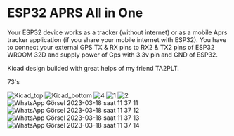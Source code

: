 # ESP32 APRS All in One
Your ESP32 device works as a tracker (without internet) or as a mobile Aprs tracker application (if you share your mobile internet with ESP32).
You have to connect your external GPS TX & RX pins to RX2 & TX2 pins of ESP32 WROOM 32D and supply power of Gps with 3.3v pin and GND of ESP32.

Kicad design builded with great helps of my friend TA2PLT.

73's


![Kicad_top](https://user-images.githubusercontent.com/5972349/231215530-2b1eae11-22d2-4504-90fb-feca52ab32b5.jpg)
![Kicad_bottom](https://user-images.githubusercontent.com/5972349/231215298-0ae98d42-5ba4-438f-aa29-f8314c658be5.jpg)
![4](https://user-images.githubusercontent.com/5972349/231215613-60669561-9bbf-4b13-81a7-5af68efcc736.jpg)
![1](https://user-images.githubusercontent.com/5972349/231215648-887fc2db-abe2-49da-81ad-b61f195978ca.jpg)
![2](https://user-images.githubusercontent.com/5972349/231215672-749dba7e-3bdb-455b-af4c-08ce5925c0d0.jpg)
![WhatsApp Görsel 2023-03-18 saat 11 37 11](https://user-images.githubusercontent.com/5972349/231215707-2aaf47d8-346a-4369-9a1e-e35c251fc975.jpg)
![WhatsApp Görsel 2023-03-18 saat 11 37 12](https://user-images.githubusercontent.com/5972349/231215711-a8012d6c-7219-48ea-bf00-bdc5e5dd915f.jpg)
![WhatsApp Görsel 2023-03-18 saat 11 37 13](https://user-images.githubusercontent.com/5972349/231215713-2eefc41f-9a16-46ea-9c33-9402353b4687.jpg)
![WhatsApp Görsel 2023-03-18 saat 11 37 14](https://user-images.githubusercontent.com/5972349/231215716-eb5c47ad-5a49-4794-9bbf-1522079f0fd6.jpg)
